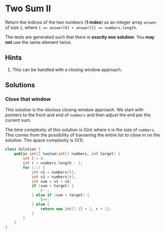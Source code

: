 # Two Sum II

Return the indices of the two numbers (**1-index**) as an integer array
`answer` of size `2`, where `1 <= answer[0] < answer[1] <= numbers.length`.

The tests are generated such that there is **exactly one solution**. You
**may not** use the same element twice.

## Hints

1. This can be handled with a closing window approach.

## Solutions

### Close that window

This solution is the obvious closing window approach. We start with pointers
to the front and end of `numbers` and then adjust the end per the current sum.

The time complexity of this solution is O(n) where n is the size of `numbers`.
This comes from the possibility of travsering the entire list to close in on
the solution. The space complexity is O(1).

```java
class Solution {
    public int[] twoSum(int[] numbers, int target) {
        int l = 0;
        int r = numbers.length - 1;
        for (;;) {
            int v1 = numbers[l];
            int v2 = numbers[r];
            int sum = v1 + v2;
            if (sum > target) {
                r--;
            } else if (sum < target) {
                l++;
            } else {
                return new int[] {l + 1, r + 1};
            }
        }
    }
}
```
